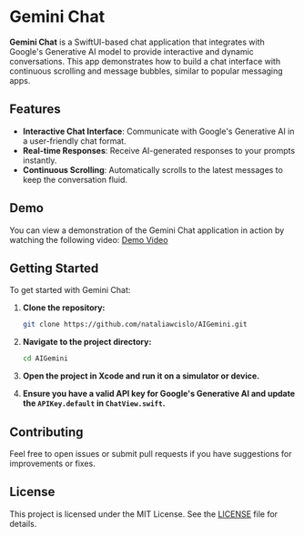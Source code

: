 # Gemini Chat

**Gemini Chat** is a SwiftUI-based chat application that integrates with Google's Generative AI model to provide interactive and dynamic conversations. This app demonstrates how to build a chat interface with continuous scrolling and message bubbles, similar to popular messaging apps.

## Features

- **Interactive Chat Interface**: Communicate with Google's Generative AI in a user-friendly chat format.
- **Real-time Responses**: Receive AI-generated responses to your prompts instantly.
- **Continuous Scrolling**: Automatically scrolls to the latest messages to keep the conversation fluid.

## Demo

You can view a demonstration of the Gemini Chat application in action by watching the following video: [Demo Video](https://github.com/nataliawcislo/AIGemini/blob/main/demo.mp4)

## Getting Started

To get started with Gemini Chat:

1. **Clone the repository:**
    ```bash
    git clone https://github.com/nataliawcislo/AIGemini.git
    ```

2. **Navigate to the project directory:**
    ```bash
    cd AIGemini
    ```

3. **Open the project in Xcode and run it on a simulator or device.**

4. **Ensure you have a valid API key for Google's Generative AI and update the `APIKey.default` in `ChatView.swift`.**

## Contributing

Feel free to open issues or submit pull requests if you have suggestions for improvements or fixes.

## License

This project is licensed under the MIT License. See the [LICENSE](LICENSE) file for details.
